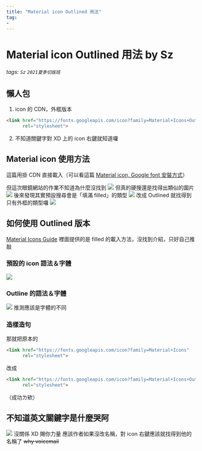 ```yaml
---
title: "Material icon Outlined 用法"
tag: 
- 
---
```

# Material icon Outlined 用法 by Sz
###### tags: `Sz` `2021夏季切版班`
## 懶人包
1.  icon 的 CDN，外框版本
```html
<link href="https://fonts.googleapis.com/icon?family=Material+Icons+Outlined"
      rel="stylesheet">
```
2. 不知道關鍵字對 XD 上的 icon 右鍵就知道囉


## Material icon 使用方法
這篇用掛 CDN 直接載入（可以看這篇 [Material icon, Google font 安裝方式](/3hVBtQrmRoGt9mxjTMDNhQ)）

但這次眼鏡網站的作業不知道為什麼沒找到
![](https://i.imgur.com/MkfagSH.png)
但真的硬搜還是找得出類似的圖片
![](https://i.imgur.com/F0Ul4X5.png)
後來發現其實預設搜尋會是「填滿 filled」的類型
![](https://i.imgur.com/hMSP4ox.png)
改成 Outlined 就找得到只有外框的類型囉
![](https://i.imgur.com/IjFLQM3.png)

## 如何使用 Outlined 版本
[Material Icons Guide](https://developers.google.com/fonts/docs/material_icons) 裡面提供的是 filled 的載入方法，沒找到介紹，只好自己推敲
### 預設的 icon 語法＆字體
![](https://i.imgur.com/lfIMeNi.png)
### Outline 的語法＆字體
![](https://i.imgur.com/OBHCp81.png)
推測應該是字體的不同
### 造樣造句
那就把原本的
```html
<link href="https://fonts.googleapis.com/icon?family=Material+Icons"
      rel="stylesheet">
```
改成
```html
<link href="https://fonts.googleapis.com/icon?family=Material+Icons+Outlined"
      rel="stylesheet">
```
（成功ㄌ欸）

## 不知道英文關鍵字是什麼哭阿
![](https://i.imgur.com/htGWZDe.png)
沒關係 XD 賜你力量
應該作者如果沒改名稱，對 icon 右鍵應該就找得到他的名稱了
~~why voicemail~~



